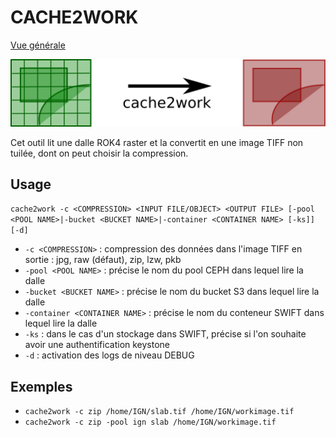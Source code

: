 # CACHE2WORK

[Vue générale](../../README.md#stockage-final-en-dalle)

![cache2work](../../../docs/images/ROK4GENERATION/tools/cache2work.png)

Cet outil lit une dalle ROK4 raster et la convertit en une image TIFF non tuilée, dont on peut choisir la compression.

## Usage

`cache2work -c <COMPRESSION> <INPUT FILE/OBJECT> <OUTPUT FILE> [-pool <POOL NAME>|-bucket <BUCKET NAME>|-container <CONTAINER NAME> [-ks]] [-d]`

* `-c <COMPRESSION>` : compression des données dans l'image TIFF en sortie : jpg, raw (défaut), zip, lzw, pkb
* `-pool <POOL NAME>` : précise le nom du pool CEPH dans lequel lire la dalle
* `-bucket <BUCKET NAME>` : précise le nom du bucket S3 dans lequel lire la dalle
* `-container <CONTAINER NAME>` : précise le nom du conteneur SWIFT dans lequel lire la dalle
* `-ks` : dans le cas d'un stockage dans SWIFT, précise si l'on souhaite avoir une authentification keystone
* `-d` : activation des logs de niveau DEBUG


## Exemples

* `cache2work -c zip /home/IGN/slab.tif /home/IGN/workimage.tif`
* `cache2work -c zip -pool ign slab /home/IGN/workimage.tif`
